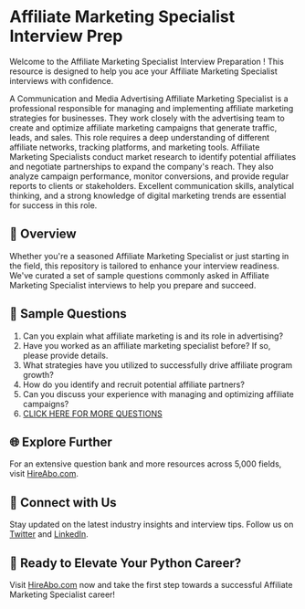 # Affiliate Marketing Specialist Interview Prep

Welcome to the Affiliate Marketing Specialist Interview Preparation ! This resource is designed to help you ace your Affiliate Marketing Specialist interviews with confidence.

A Communication and Media Advertising Affiliate Marketing Specialist is a professional responsible for managing and implementing affiliate marketing strategies for businesses. They work closely with the advertising team to create and optimize affiliate marketing campaigns that generate traffic, leads, and sales. This role requires a deep understanding of different affiliate networks, tracking platforms, and marketing tools. Affiliate Marketing Specialists conduct market research to identify potential affiliates and negotiate partnerships to expand the company's reach. They also analyze campaign performance, monitor conversions, and provide regular reports to clients or stakeholders. Excellent communication skills, analytical thinking, and a strong knowledge of digital marketing trends are essential for success in this role.

## 🚀 Overview

Whether you're a seasoned Affiliate Marketing Specialist or just starting in the field, this repository is tailored to enhance your interview readiness. We've curated a set of sample questions commonly asked in Affiliate Marketing Specialist interviews to help you prepare and succeed.

## 📝 Sample Questions

1. Can you explain what affiliate marketing is and its role in advertising?
2. Have you worked as an affiliate marketing specialist before? If so, please provide details.
3. What strategies have you utilized to successfully drive affiliate program growth?
4. How do you identify and recruit potential affiliate partners?
5. Can you discuss your experience with managing and optimizing affiliate campaigns?
6. [CLICK HERE FOR MORE QUESTIONS](https://hireabo.com/job/8_3_29/Affiliate%20Marketing%20Specialist)

## 🌐 Explore Further

For an extensive question bank and more resources across 5,000 fields, visit [HireAbo.com](https://www.hireabo.com).

## 📱 Connect with Us

Stay updated on the latest industry insights and interview tips. Follow us on [Twitter](https://twitter.com/hireabo) and [LinkedIn](https://www.linkedin.com/in/hire-abo-3609972a8/).

## 🚀 Ready to Elevate Your Python Career?

Visit [HireAbo.com](https://www.hireabo.com) now and take the first step towards a successful Affiliate Marketing Specialist career!
